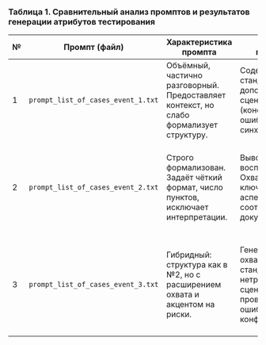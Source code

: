 ### Таблица 1. Сравнительный анализ промптов и результатов генерации атрибутов тестирования

| № | Промпт (файл)                     | Характеристика промпта                                                                 | Качество генерации                                                                                     | Ключевые недостатки                                                                                       | Общее заключение                                                                                                                                  |
|----|-----------------------------------|----------------------------------------------------------------------------------------|----------------------------------------------------------------------------------------------------------|------------------------------------------------------------------------------------------------------------|---------------------------------------------------------------------------------------------------------------------------------------------------|
| 1  | `prompt_list_of_cases_event_1.txt` | Объёмный, частично разговорный. Предоставляет контекст, но слабо формализует структуру. | Содержит как стандартные, так и дополнительные сценарии (конфликты, ошибки сервера, синхронизация).     | Не все формулировки имеют прямое подтверждение в документации. Требуется ручная ревизия.                  | Полезен для исследовательского анализа и проектирования тестов, но требует фильтрации и адаптации результата.                                    |
| 2  | `prompt_list_of_cases_event_2.txt` | Строго формализован. Задаёт чёткий формат, число пунктов, исключает интерпретации.     | Вывод точный, воспроизводимый. Охвачены все ключевые аспекты, соответствующие документации.              | Не охватываются edge-кейсы. Модель не пытается обобщать или рассуждать о пограничных ситуациях.           | Лучший выбор для QA-практики, ориентированной на соответствие требованиям и стабильную генерацию.                                                |
| 3  | `prompt_list_of_cases_event_3.txt` | Гибридный: структура как в №2, но с расширением охвата и акцентом на риски.             | Генерация охватывает стандартные и нетривиальные сценарии. Есть проверка UX-ошибок, конфликта данных.    | Присутствуют интерпретации, не подтверждённые явно. Возможна генерация гипотетического поведения.         | Оптимален для продвинутой спецификации и тест-дизайна, если возможна последующая ручная проверка и уточнение отдельных аспектов.                  |
